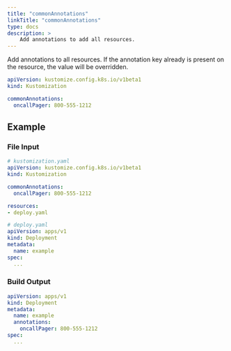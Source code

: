 ```yaml
---
title: "commonAnnotations"
linkTitle: "commonAnnotations"
type: docs
description: >
    Add annotations to add all resources.
---
```


Add annotations to all resources.  If the annotation key already is present on the resource,
the value will be overridden.

```yaml
apiVersion: kustomize.config.k8s.io/v1beta1
kind: Kustomization

commonAnnotations:
  oncallPager: 800-555-1212
```

## Example

### File Input

```yaml
# kustomization.yaml
apiVersion: kustomize.config.k8s.io/v1beta1
kind: Kustomization

commonAnnotations:
  oncallPager: 800-555-1212

resources:
- deploy.yaml
```

```yaml
# deploy.yaml
apiVersion: apps/v1
kind: Deployment
metadata:
  name: example
spec:
  ...
```

### Build Output

```yaml
apiVersion: apps/v1
kind: Deployment
metadata:
  name: example
  annotations:
    oncallPager: 800-555-1212
spec:
  ...
```
